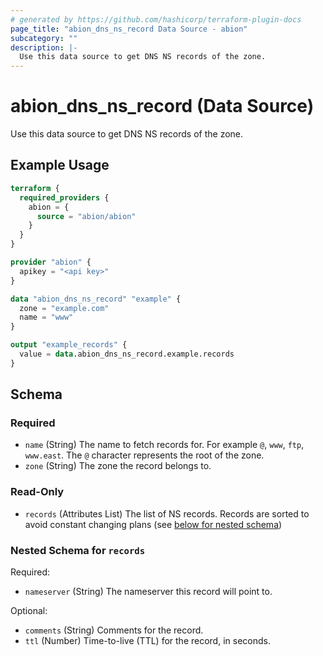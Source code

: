 ```yaml
---
# generated by https://github.com/hashicorp/terraform-plugin-docs
page_title: "abion_dns_ns_record Data Source - abion"
subcategory: ""
description: |-
  Use this data source to get DNS NS records of the zone.
---
```


# abion_dns_ns_record (Data Source)

Use this data source to get DNS NS records of the zone.

## Example Usage

```terraform
terraform {
  required_providers {
    abion = {
      source = "abion/abion"
    }
  }
}

provider "abion" {
  apikey = "<api key>"
}

data "abion_dns_ns_record" "example" {
  zone = "example.com"
  name = "www"
}

output "example_records" {
  value = data.abion_dns_ns_record.example.records
}
```

<!-- schema generated by tfplugindocs -->
## Schema

### Required

- `name` (String) The name to fetch records for. For example `@`, `www`, `ftp`, `www.east`. The `@` character represents the root of the zone.
- `zone` (String) The zone the record belongs to.

### Read-Only

- `records` (Attributes List) The list of NS records. Records are sorted to avoid constant changing plans (see [below for nested schema](#nestedatt--records))

<a id="nestedatt--records"></a>
### Nested Schema for `records`

Required:

- `nameserver` (String) The nameserver this record will point to.

Optional:

- `comments` (String) Comments for the record.
- `ttl` (Number) Time-to-live (TTL) for the record, in seconds.
